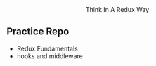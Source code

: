 <div align='center'>Think In A Redux Way</div>

<h2>Practice Repo</h2>

* Redux Fundamentals
* hooks and middleware
